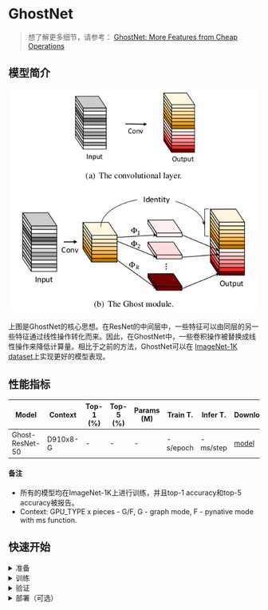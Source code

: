 # GhostNet
> 想了解更多细节，请参考： [GhostNet: More Features from Cheap Operations](https://arxiv.org/abs/1911.11907)

## 模型简介

<div align=center>

![](ghostnet.png)
</div>

上图是GhostNet的核心思想。在ResNet的中间层中，一些特征可以由同层的另一些特征通过线性操作转化而来。因此，在GhostNet中，一些卷积操作被替换成线性操作来降低计算量。相比于之前的方法，GhostNet可以在 [ImageNet-1K dataset](https://www.image-net.org/download.php)上实现更好的模型表现。

## 性能指标

<div align=center>

| Model           | Context   |  Top-1 (%)  | Top-5 (%)  |  Params (M)    | Train T. | Infer T. |  Download | Config | Log |
|-----------------|-----------|-------|-------|------------|-------|--------|---|--------|--------------|
| Ghost-ResNet-50 | D910x8-G | -     | -     | -       | -s/epoch | -ms/step | [model]() | [cfg]() | [log]() |
</div>


#### 备注

- 所有的模型均在ImageNet-1K上进行训练，并且top-1 accuracy和top-5 accuracy被报告。
- Context: GPU_TYPE x pieces - G/F, G - graph mode, F - pynative mode with ms function.  

## 快速开始

<details>
<summary>准备</summary>

#### 安装
请参考mindcv的[安装指示](https://github.com/mindspore-ecosystem/mindcv#installation)。

#### 数据集准备
请下载[ImageNet-1K](htps://www.image-net.org/download.php)数据集用于训练和验证。
</details>

<details>
<summary>训练</summary>

- **超参数.** 可复现训练结果的配置设置存放在 `mindcv/configs/ghostnet`文件夹。例如，为了按照某个配置进行训练，你可以运行:

  ```shell
  # train Ghost-ResNet-50 on 8 GPUs
  mpirun -n 8 python train.py --config path/to/ghostnet/yaml/file --data_dir /path/to/imagenet
  ```

  注意GPU或者昇腾芯片的数量以及batch size都会影响复现结果。为了最大程度的复现结果，推荐采用相同显卡数量和相同batch size进行训练。

详细的参数可以参考[config.py](../../config.py)。
</details>

<details>
<summary>验证</summary>

- 为了验证模型，你可以使用`validate.py`。 这里有一个例子来验证Ghost-ResNet-50模型的精准度。

  ```shell
  python validate.py --config path/to/ghostnet/yaml/file --data_dir /path/to/imagenet --ckpt_path /path/to/ghostnet/file.ckpt
  ```

</details>


<details>
<summary>部署（可选）</summary>

请参考mindcv中的部署教程。 
</details>


